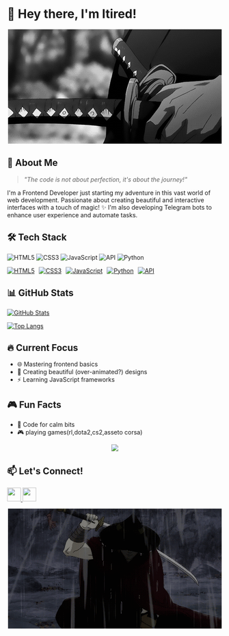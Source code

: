 # 👋 Hey there, I'm Itired! 

<div align = "center">
    <img src ="./profile-media/a76484ce9df4de57c222594b6de5e6f6.gif" width = "500">
</div>

## 🌟 About Me
> *"The code is not about perfection, it's about the journey!"*  

I'm a Frontend Developer just starting my adventure in this vast world of web development. Passionate about creating beautiful and interactive interfaces with a touch of magic! ✨ I'm also developing Telegram bots to enhance user experience and automate tasks.

## 🛠️ Tech Stack
![HTML5](https://img.shields.io/badge/-HTML5-E34F26?style=flat-square&logo=html5&logoColor=white)
![CSS3](https://img.shields.io/badge/-CSS3-1572B6?style=flat-square&logo=css3&logoColor=white)
![JavaScript](https://img.shields.io/badge/-JavaScript-F7DF1E?style=flat-square&logo=javascript&logoColor=black)
![API](https://img.shields.io/badge/-API-FF6B6B?style=flat-square&logo=postman&logoColor=white)
![Python](https://img.shields.io/badge/Python-%2314354C.svg?style=flat-square&logo=python&logoColor=white)
<div style="display: flex; gap: 10px; align-items: center;"> <a href="https://developer.mozilla.org/en-US/docs/Web/HTML"><img src="https://cdn.jsdelivr.net/gh/devicons/devicon/icons/html5/html5-plain-wordmark.svg" title="HTML5" alt="HTML5" width="40"/></a> <a href="https://developer.mozilla.org/en-US/docs/Web/CSS"><img src="https://cdn.jsdelivr.net/gh/devicons/devicon/icons/css3/css3-plain-wordmark.svg" title="CSS3" alt="CSS3" width="40"/></a> <a href="https://developer.mozilla.org/en-US/docs/Web/JavaScript"><img src="https://cdn.jsdelivr.net/gh/devicons/devicon/icons/javascript/javascript-plain.svg" title="JavaScript" alt="JavaScript" width="40"/></a> <a href="https://www.python.org/"><img src="https://cdn.jsdelivr.net/gh/devicons/devicon/icons/python/python-original-wordmark.svg" title="Python" alt="Python" width="40"/></a> <a href="https://en.wikipedia.org/wiki/Application_programming_interface"><img src="https://cdn.jsdelivr.net/gh/devicons/devicon/icons/applescript/applescript-original.svg" title="API" alt="API" width="40"/></a> </div>

## 📊 GitHub Stats
[![GitHub Stats](https://github-readme-stats.vercel.app/api?username=itired1&show_icons=true&theme=radical&hide_border=true)](https://github.com/itired1)

[![Top Langs](https://github-readme-stats.vercel.app/api/top-langs/?username=itired1&layout=compact&theme=radical)](https://github.com/itired1)

## 🔥 Current Focus
- 🌐 Mastering frontend basics
- 🎨 Creating beautiful (over-animated?) designs
- ⚡ Learning JavaScript frameworks

## 🎮 Fun Facts
- 🎵 Code for calm bits
- 🎮 playing games(rl,dota2,cs2,asseto corsa)


<div align="center">
  <img src="./profile-media/ddbdbb4e52eca46511756f9e41cab21b.gif" width="500">
</div>

## 📫 Let's Connect!
<p align="left"> <a href="https://discord.com/users/itiredof" target="_blank" rel="noreferrer"> <picture> <source media="(prefers-color-scheme: dark)" srcset="https://raw.githubusercontent.com/danielcranney/readme-generator/main/public/icons/socials/discord-dark.svg" /> <source media="(prefers-color-scheme: light)" srcset="https://raw.githubusercontent.com/danielcranney/readme-generator/main/public/icons/socials/discord.svg" /> <img src="https://raw.githubusercontent.com/danielcranney/readme-generator/main/public/icons/socials/discord.svg" width="32" height="32" /> </picture> </a> <a href="https://www.github.com/itired1" target="_blank" rel="noreferrer"> <picture> <source media="(prefers-color-scheme: dark)" srcset="https://raw.githubusercontent.com/danielcranney/readme-generator/main/public/icons/socials/github-dark.svg" /> <source media="(prefers-color-scheme: light)" srcset="https://raw.githubusercontent.com/danielcranney/readme-generator/main/public/icons/socials/github.svg" /> <img src="https://raw.githubusercontent.com/danielcranney/readme-generator/main/public/icons/socials/github.svg" width="32" height="32" /> </picture> </a></p>


<div align = "center">
    <img src ="./profile-media/43d2b6aeac16146e6c253df92bdddcd0.gif" width = "500">
</div>
